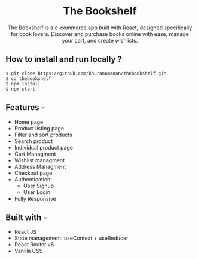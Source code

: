

<div align="center">
  
# The Bookshelf
The Bookshelf is a e-commerce app built with React, designed specifically for book lovers. Discover and purchase books online with ease, manage your cart, and create wishlists.
</div>
 

## **How to install and run locally ?**

```
$ git clone https://github.com/khuranamanan/thebookshelf.git
$ cd thebookshelf
$ npm install
$ npm start
```
## **Features -**

- Home page
- Product listing page
- Filter and sort products
- Search product
- Individual product page
- Cart Managment
- Wishlist managment
- Address Managment
- Checkout page
- Authentication:
  - User Signup
  - User Login
 - Fully Responsive

## **Built with -**

- React JS
- State management: useContext + useReducer
- React Router v6
- Vanilla CSS
